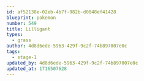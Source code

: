 ```yaml
---
id: af52138e-02eb-4b7f-982b-d0848ef41428
blueprint: pokemon
number: 549
title: Lilligant
types:
  - grass
author: 4d8d6ede-5963-429f-9c2f-74b897007e0c
tags:
  - stage-1
updated_by: 4d8d6ede-5963-429f-9c2f-74b897007e0c
updated_at: 1716507628
---
```

